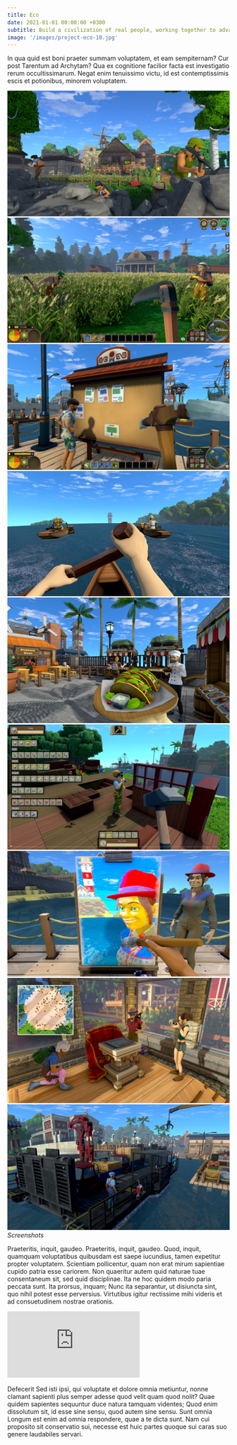 ```yaml
---
title: Eco
date: 2021-01-01 00:00:00 +0300
subtitle: Build a civilization of real people, working together to advance society and stop a meteor, all without destroying the ecosystem in the process.
image: '/images/project-eco-10.jpg'
---
```


In qua quid est boni praeter summam voluptatem, et eam sempiternam? Cur post Tarentum ad Archytam? Qua ex cognitione facilior facta est investigatio rerum occultissimarum. Negat enim tenuissimo victu, id est contemptissimis escis et potionibus, minorem voluptatem.

<div class="gallery-box">
  <div class="gallery">
    <img src="/images/project-eco-1.jpg" alt="Project">
    <img src="/images/project-eco-2.jpg" alt="Project">
    <img src="/images/project-eco-3.jpg" alt="Project">
    <img src="/images/project-eco-4.jpg" alt="Project">
    <img src="/images/project-eco-5.jpg" alt="Project">
    <img src="/images/project-eco-6.jpg" alt="Project">
    <img src="/images/project-eco-7.jpg" alt="Project">
    <img src="/images/project-eco-8.jpg" alt="Project">
    <img src="/images/project-eco-9.jpg" alt="Project">
  </div>
  <em>Screenshots</em>
</div>

Praeteritis, inquit, gaudeo. Praeteritis, inquit, gaudeo. Quod, inquit, quamquam voluptatibus quibusdam est saepe iucundius, tamen expetitur propter voluptatem. Scientiam pollicentur, quam non erat mirum sapientiae cupido patria esse cariorem. Non quaeritur autem quid naturae tuae consentaneum sit, sed quid disciplinae. Ita ne hoc quidem modo paria peccata sunt. Ita prorsus, inquam; Nunc ita separantur, ut disiuncta sint, quo nihil potest esse perversius. Virtutibus igitur rectissime mihi videris et ad consuetudinem nostrae orationis.

<p><iframe src="https://www.youtube.com/embed/d6zvBdUDMPY" frameborder="0" allowfullscreen></iframe></p>

Defecerit Sed isti ipsi, qui voluptate et dolore omnia metiuntur, nonne clamant sapienti plus semper adesse quod velit quam quod nolit? Quae quidem sapientes sequuntur duce natura tamquam videntes; Quod enim dissolutum sit, id esse sine sensu, quod autem sine sensu. Sunt omnia Longum est enim ad omnia respondere, quae a te dicta sunt. Nam cui proposito sit conservatio sui, necesse est huic partes quoque sui caras suo genere laudabiles servari.